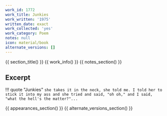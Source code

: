 ```yaml
---
work_id: 1772
work_title: Junkies
work_written: '1975'
written_date: exact
work_collected: 'yes'
work_category: Poem
notes: null
icon: material/book
alternate_versions: []
---
```


{{ section_title() }}
{{ work_info() }}
{{ notes_section() }}
## Excerpt
!!! quote "Junkies"
    ```
    she takes it in the neck, she told
    me. I told her to stick it into my
    ass and she tried and said, "oh oh,"
    and I said, "what the hell's the matter?"...
    ```

{{ appearances_section() }}
{{ alternate_versions_section() }}
